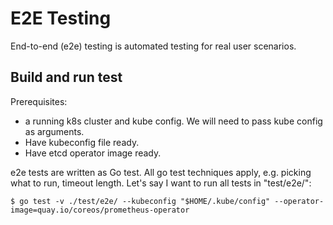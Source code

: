# E2E Testing

End-to-end (e2e) testing is automated testing for real user scenarios.

## Build and run test

Prerequisites:
- a running k8s cluster and kube config. We will need to pass kube config as arguments.
- Have kubeconfig file ready.
- Have etcd operator image ready.

e2e tests are written as Go test. All go test techniques apply, e.g. picking
what to run, timeout length. Let's say I want to run all tests in "test/e2e/":

```
$ go test -v ./test/e2e/ --kubeconfig "$HOME/.kube/config" --operator-image=quay.io/coreos/prometheus-operator
```
